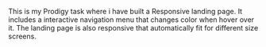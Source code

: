 This is my Prodigy task where i have built a Responsive landing page. It includes a interactive navigation menu that changes color when hover over it. The landing page is also responsive that automatically fit for different size screens.
